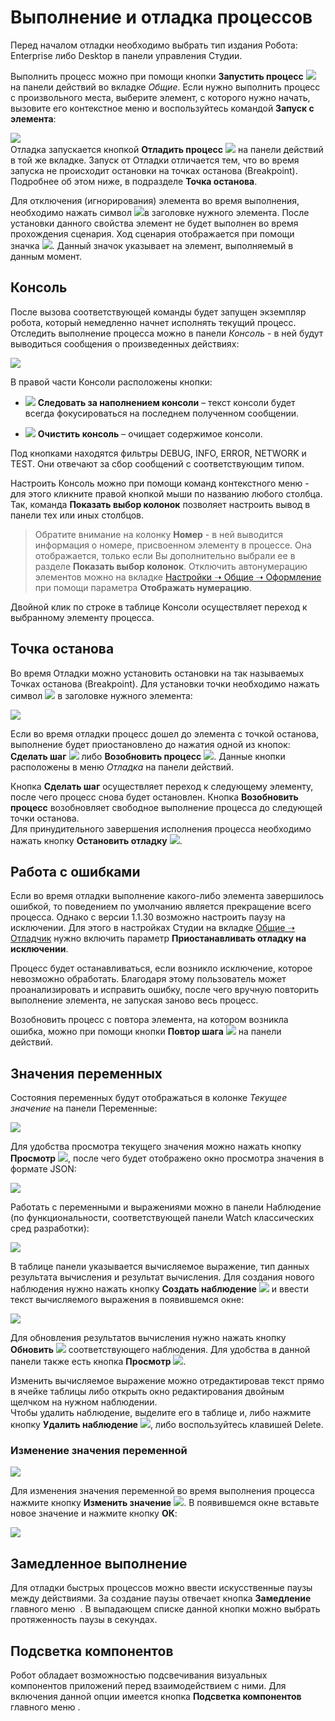 # Выполнение и отладка процессов

Перед началом отладки необходимо выбрать тип издания Робота: Enterprise либо Desktop в панели управления Студии.

Выполнить процесс можно при помощи кнопки **Запустить процесс** ![](<../../../.gitbook/assets/0 (182).png>) на панели действий во вкладке *Общие*. Если нужно выполнить процесс с произвольного места, выберите элемент, с которого нужно начать, вызовите его контекстное меню и воспользуйтесь командой **Запуск с элемента**:

![](<../../../.gitbook/assets/image (877).png>)\
Отладка запускается кнопкой **Отладить процесс** ![](<../../../.gitbook/assets/1 (126).png>) на панели действий в той же вкладке. Запуск от Отладки отличается тем, что во время запуска не происходит остановки на точках останова (Breakpoint). Подробнее об этом ниже, в подразделе **Точка останова**.

Для отключения (игнорирования) элемента во время выполнения, необходимо нажать символ ![](../../../.gitbook/assets/ignore.png)в заголовке нужного элемента. После установки данного свойства элемент не будет выполнен во время прохождения сценария. Ход сценария отображается при помощи значка ![](<../../../.gitbook/assets/5 (1).png>). Данный значок указывает на элемент, выполняемый в данным момент.

## Консоль

После вызова соответствующей команды будет запущен экземпляр робота, который немедленно начнет исполнять текущий процесс. Отследить выполнение процесса можно в панели *Консоль* - в ней будут выводиться сообщения о произведенных действиях:

![](<../../../.gitbook/assets/2 (8).png>)

В правой части Консоли расположены кнопки:

* ![](<../../../.gitbook/assets/3 (10).png>) **Следовать за наполнением консоли** – текст консоли будет всегда фокусироваться на последнем полученном сообщении.

* ![](<../../../.gitbook/assets/4 (8).png>) **Очистить консоль** – очищает содержимое консоли.

Под кнопками находятся фильтры DEBUG, INFO, ERROR, NETWORK и TEST. Они отвечают за сбор сообщений с соответствующим типом.

Настроить Консоль можно при помощи команд контекстного меню - для этого кликните правой кнопкой мыши по названию любого столбца. Так, команда **Показать выбор колонок** позволяет настроить вывод в панели тех или иных столбцов.
>  Обратите внимание на колонку **Номер** - в ней выводится информация о номере, присвоенном элементу в процессе. Она отображается, только если Вы дополнительно выбрали ее в разделе **Показать выбор колонок**. Отключить автонумерацию элементов можно на вкладке [Настройки ➝ Общие ➝ Оформление](https://docs.primo-rpa.ru/primo-rpa/primo-studio/settings#oformlenie) при помощи параметра **Отображать нумерацию**.

Двойной клик по строке в таблице Консоли осуществляет переход к выбранному элементу процесса.

## Точка останова

Во время Отладки можно установить остановки на так называемых Точках останова (Breakpoint). Для установки точки необходимо нажать символ ![](<../../../.gitbook/assets/6 (1).png>) в заголовке нужного элемента:

![](../../../.gitbook/assets/001.png)

Если во время отладки процесс дошел до элемента с точкой останова, выполнение будет приостановлено до нажатия одной из кнопок: **Сделать шаг** ![](<../../../.gitbook/assets/9 (4).png>) либо **Возобновить процесс** ![](../../../.gitbook/assets/10.png). Данные кнопки расположены в меню *Отладка* на панели действий.

Кнопка **Сделать шаг** осуществляет переход к следующему элементу, после чего процесс снова будет остановлен. Кнопка **Возобновить процесс** возобновляет свободное выполнение процесса до следующей точки останова.\
Для принудительного завершения исполнения процесса необходимо нажать кнопку **Остановить отладку** ![](<../../../.gitbook/assets/11 (2).png>).

## Работа с ошибками

Если во время отладки выполнение какого-либо элемента завершилось ошибкой, то поведением по умолчанию является прекращение всего процесса. Однако с версии 1.1.30 возможно настроить паузу на исключении. Для этого в настройках Студии на вкладке [Общие ➝ Отладчик](https://docs.primo-rpa.ru/primo-rpa/primo-studio/settings#otladchik) нужно включить параметр **Приостанавливать отладку на исключении**.

Процесс будет останавливаться, если возникло исключение, которое невозможно обработать. Благодаря этому пользователь может проанализировать и исправить ошибку, после чего вручную повторить выполнение элемента, не запуская заново весь процесс. 

Возобновить процесс с повтора элемента, на котором возникла ошибка, можно при помощи кнопки **Повтор шага** ![](<../../../.gitbook/assets/Повтор шага.png>) на панели действий.

## Значения переменных

Состояния переменных будут отображаться в колонке *Текущее значение* на панели Переменные:

![](<../../../.gitbook/assets/001 (4).png>)

Для удобства просмотра текущего значения можно нажать кнопку **Просмотр** ![](../../../.gitbook/assets/ViewVariable.png), после чего будет отображено окно просмотра значения в формате JSON:

![](<../../../.gitbook/assets/001 (6).png>)

Работать с переменными и выражениями можно в панели Наблюдение (по функциональности, соответствующей панели Watch классических сред разработки):

![](<../../../.gitbook/assets/001 (18).png>)

В таблице панели указывается вычисляемое выражение, тип данных результата вычисления и результат вычисления. Для создания нового наблюдения нужно нажать кнопку **Создать наблюдение** ![](<../../../.gitbook/assets/12 (2) (3) (1) (1) (2) (1).png>) и ввести текст вычисляемого выражения в появившемся окне:

![](../../../.gitbook/assets/15.png)

Для обновления результатов вычисления нужно нажать кнопку **Обновить** ![](../../../.gitbook/assets/RefreshWatch.png) соответствующего наблюдения. Для удобства в данной панели также есть кнопка **Просмотр** ![](../../../.gitbook/assets/ViewVariable.png).

Изменить вычисляемое выражение можно отредактировав текст прямо в ячейке таблицы либо открыть окно редактирования двойным щелчком на нужном наблюдении.\
Чтобы удалить наблюдение, выделите его в таблице и, либо нажмите кнопку **Удалить наблюдение** ![](<../../../.gitbook/assets/13 (1) (1) (2) (1) (1) (2) (1).png>), либо воспользуйтесь клавишей Delete.

### Изменение значения переменной

![](<../../../.gitbook/assets/image (607).png>)

Для изменения значения переменной во время выполнения процесса нажмите кнопку **Изменить значение** ![](../../../.gitbook/assets/ChangeVariable.png). В появившемся окне вставьте новое значение и нажмите кнопку **ОК**:

![](<../../../.gitbook/assets/image (454).png>)


## Замедленное выполнение

Для отладки быстрых процессов можно ввести искусственные паузы между действиями. За создание паузы отвечает кнопка **Замедление** главного меню <img src="../../../.gitbook/assets/SlowStepOff.png" alt="" data-size="line"> . В выпадающем списке данной кнопки можно выбрать протяженность паузы в секундах.

## Подсветка компонентов

Робот обладает возможностью подсвечивания визуальных компонентов приложений перед взаимодействием с ними. Для включения данной опции имеется кнопка **Подсветка компонентов** главного меню <img src="../../../.gitbook/assets/btnHighlight32.png" alt="" data-size="line">.

